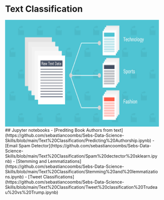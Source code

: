 # Text Classification
<img src="text.png" height="350" width = "1000">
## Jupyter notebooks
- [Prediting Book Authors from text](https://github.com/sebastiancoombs/Sebs-Data-Science-Skills/blob/main/Text%20Classification/Predicting%20Authorship.ipynb)
- [Email Spam Detector](https://github.com/sebastiancoombs/Sebs-Data-Science-Skills/blob/main/Text%20Classification/Spam%20dectector%20sklearn.ipynb)
- [Stemming and Lemmatizations](https://github.com/sebastiancoombs/Sebs-Data-Science-Skills/blob/main/Text%20Classification/Stemming%20and%20lemmatizations.ipynb)
- [Tweet Classifications](https://github.com/sebastiancoombs/Sebs-Data-Science-Skills/blob/main/Text%20Classification/Tweet%20classification%20Trudeau%20vs%20Trump.ipynb)
